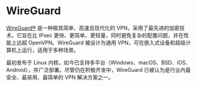 # WireGuard

[WireGuard®](https://www.wireguard.com/) 是一种极其简单、高速且现代化的 VPN，采用了最先进的加密技术。它旨在比 IPsec 更快、更简单、更轻量，同时避免复杂的配置问题，并在性能上远超 OpenVPN。WireGuard 被设计为通用 VPN，可在嵌入式设备和超级计算机上运行，适用于多种场景。

最初发布于 Linux 内核，如今已支持多平台（Windows、macOS、BSD、iOS、Android），并广泛部署。尽管仍在积极开发中，WireGuard 已被认为是行业内最安全、最易用、最简单的 VPN 解决方案之一。
